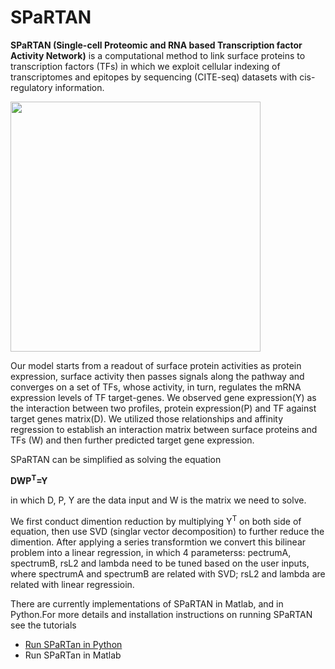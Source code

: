 # SPaRTAN
**SPaRTAN (Single-cell Proteomic and RNA based Transcription factor Activity Network)** is a computational method to link surface proteins to transcription factors (TFs)  in which we exploit cellular indexing of transcriptomes and epitopes by sequencing (CITE-seq) datasets with cis-regulatory information.

<img src="https://github.com/osmanbeyoglulab/PyAffreg/blob/master/data/diagram.png" width="400">

Our model starts from a readout of surface protein activities as protein expression, surface activity then passes signals along the pathway and converges on a set of TFs, whose activity, in turn, regulates the mRNA expression levels of TF target-genes.
We observed gene expression(Y) as the interaction between two profiles, protein expression(P) and TF against target genes matrix(D). We utilized those relationships and affinity regression to establish an interaction matrix between surface proteins and TFs (W) and then further predicted  target gene expression.

SPaRTAN can be simplified as solving the equation

**DWP<sup>T</sup>=Y**

in which D, P, Y are the data input and W is the matrix we need to solve.

We first conduct dimention reduction by multiplying Y<sup>T</sup> on both side of equation, then use SVD (singlar vector decomposition) to further reduce the dimention. After applying a series transformtion we convert this bilinear problem into a linear regression, in which 4 parameterss: pectrumA, spectrumB, rsL2 and lambda need to be tuned based on the user inputs,  where spectrumA and spectrumB are related with SVD; rsL2 and lambda are related with linear regressioin.

There are currently implementations of SPaRTAN in Matlab, and in Python.For more details and installation instructions on running SPaRTAN see the tutorials
* [Run SPaRTan in Python](https://github.com/osmanbeyoglulab/SPaTRAN2/tree/main/SPaRTAN_python)
* Run SPaRTan in Matlab
